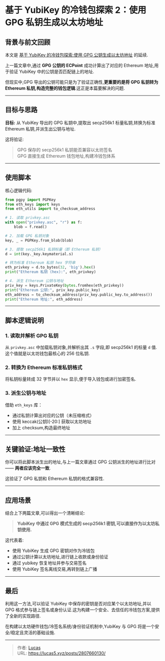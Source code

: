 # 基于 YubiKey 的冷钱包探索 2：使用 GPG 私钥生成以太坊地址


## 背景与前文回顾

本文是 [基于 YubiKey 的冷钱包探索:使用 GPG 公钥生成以太坊地址](https://lucas5.xyz/posts/2707660129/) 的延续.

上一篇文章中,通过 **GPG 公钥的 ECPoint** 成功计算出了对应的 Ethereum 地址,用于验证 YubiKey 中的公钥是否匹配链上的地址.

但现实中,GPG 导出的公钥可能只是为了验证正确性,**更重要的是将 GPG 私钥转为 Ethereum 私钥,构造完整的钱包逻辑**.这正是本篇要解决的问题.

---

## 目标与思路

**目标:** 从 YubiKey 导出的 GPG 私钥中,提取出 secp256k1 标量私钥,转换为标准 Ethereum 私钥,并派生出公钥与地址.

这将验证:

> GPG 保存的 secp256k1 私钥能否兼容以太坊签名  
> GPG 直接生成 Ethereum 钱包地址,构建冷钱包体系

---

## 使用脚本

核心逻辑代码:

```python
from pgpy import PGPKey
from eth_keys import keys
from eth_utils import to_checksum_address

# 1. 读取 privkey.asc
with open("privkey.asc", "r") as f:
    blob = f.read()

# 2. 加载 GPG 私钥对象
key, _ = PGPKey.from_blob(blob)

# 3. 提取 secp256k1 私钥标量（即 Ethereum 私钥）
d = int(key._key.keymaterial.s)

# 转为标准 Ethereum 私钥 hex 字符串
eth_privkey = d.to_bytes(32, 'big').hex()
print("Ethereum 私钥 (hex):", eth_privkey)

# 4. 派生 Ethereum 公钥与地址
priv_key = keys.PrivateKey(bytes.fromhex(eth_privkey))
print("Ethereum 公钥:", priv_key.public_key)
eth_address = to_checksum_address(priv_key.public_key.to_address())
print("Ethereum 地址:", eth_address)
```

---

## 脚本逻辑说明

### 1. 读取并解析 GPG 私钥

从 `privkey.asc` 中加载私钥对象,并解析出其 `.s` 字段,即 secp256k1 的标量 `d` 值.这个值就是以太坊钱包最核心的 256 位私钥.

### 2. 转换为 Ethereum 标准私钥格式

将私钥标量转成 32 字节并以 `hex` 显示,便于导入钱包或进行加密签名.

### 3. 派生公钥与地址

借助 `eth_keys` 库：

- 通过私钥计算出对应的公钥（未压缩格式）
- 使用 keccak(公钥)[-20:] 获取以太坊地址
- 加上 checksum,构造最终地址

---

## 关键验证:地址一致性

你可以将此脚本派生出的地址,与上一篇文章通过 GPG 公钥派生的地址进行比对 —— **两者应该完全一致**.

这验证了 GPG 私钥和 Ethereum 私钥的格式兼容性.

---

## 应用场景

结合上下两篇文章,可以得出一个清晰结论:

> **YubiKey 中通过 GPG 模式生成的 secp256k1 密钥,可以直接作为以太坊私钥使用.**

这代表着:

- 使用 YubiKey 生成 GPG 密钥对作为冷钱包
- 通过公钥计算以太坊地址,进行链上收款或身份验证
- 通过 yubikey 恢复地址并参与交易签名
- 使用 YubiKey 签名离线交易,再转到链上广播

---

## 最后

利用这一方法,可以验证 YubiKey 中保存的密钥是否对应某个以太坊地址,并以 GPG 格式参与链上签名或身份认证.这为构建一个安全、去信任的冷钱包方案,提供了全新的实现路径.

在构建以太坊硬件钱包/冷签名系统/身份验证机制中,YubiKey 与 GPG 将是一个安全/稳定且灵活的基础设施.


---

> 作者: [Lucas](https://lucas5.xyz)  
> URL: https://lucas5.xyz/posts/2807660130/  

